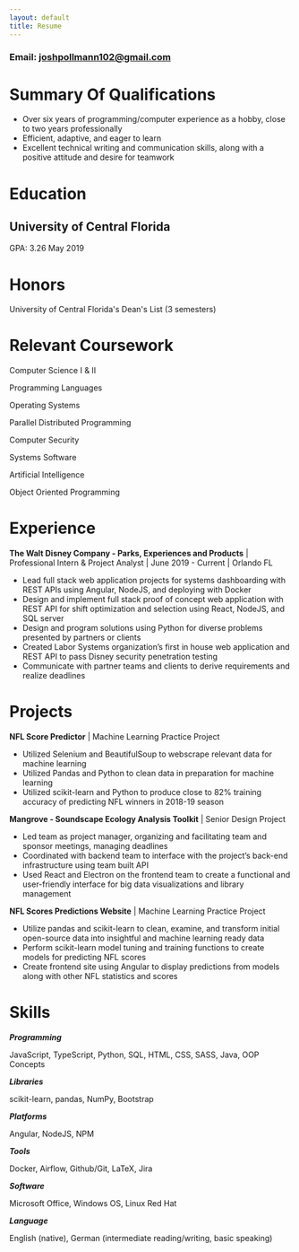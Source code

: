 ```yaml
---
layout: default
title: Resume
---
```

### Email: joshpollmann102@gmail.com
# Summary Of Qualifications

* Over six years of programming/computer experience as a hobby, close to two years professionally
* Efficient, adaptive, and eager to learn
* Excellent technical writing and communication skills, along with a positive attitude and desire for teamwork

# Education
## University of Central Florida
GPA: 3.26
May 2019

# Honors
University of Central Florida's Dean's List (3 semesters)

# Relevant Coursework
Computer Science I & II

Programming Languages

Operating Systems

Parallel Distributed Programming

Computer Security

Systems Software

Artificial Intelligence

Object Oriented Programming

# Experience

**The Walt Disney Company - Parks, Experiences and Products** | Professional Intern & Project Analyst | June 2019 - Current | Orlando FL
* Lead full stack web application projects for systems dashboarding with REST APIs using Angular, NodeJS, and deploying with Docker
* Design and implement full stack proof of concept web application with REST API for shift optimization and selection using React, NodeJS, and SQL server
* Design and program solutions using Python for diverse problems presented by partners or clients
* Created Labor Systems organization’s first in house web application and REST API to pass Disney security penetration testing
* Communicate with partner teams and clients to derive requirements and realize deadlines

# Projects

**NFL Score Predictor** | Machine Learning Practice Project
* Utilized Selenium and BeautifulSoup to webscrape relevant data for machine learning
* Utilized Pandas and Python to clean data in preparation for machine learning
* Utilized scikit-learn and Python to produce close to 82% training accuracy of predicting NFL winners in 2018-19 season

**Mangrove - Soundscape Ecology Analysis Toolkit** | Senior Design Project
*	Led team as project manager, organizing and facilitating team and sponsor meetings, managing deadlines
*	Coordinated with backend team to interface with the project’s back-end infrastructure using team built API
*	Used React and Electron on the frontend team to create a functional and user-friendly interface for big data visualizations and library management

**NFL Scores Predictions Website** | Machine Learning Practice Project
*	Utilize pandas and scikit-learn to clean, examine, and transform initial open-source data into insightful and machine learning ready data
*	Perform scikit-learn model tuning and training functions to create models for predicting NFL scores
*	Create frontend site using Angular to display predictions from models along with other NFL statistics and scores


# Skills
_**Programming**_

JavaScript, TypeScript, Python, SQL, HTML, CSS, SASS, Java, OOP Concepts

_**Libraries**_

scikit-learn, pandas, NumPy, Bootstrap

_**Platforms**_

Angular, NodeJS, NPM

_**Tools**_

Docker, Airflow, Github/Git, LaTeX, Jira

_**Software**_

Microsoft Office, Windows OS, Linux Red Hat

_**Language**_

English (native), German (intermediate reading/writing, basic speaking)
